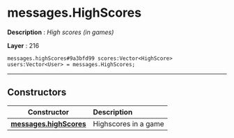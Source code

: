 # messages.HighScores

**Description** : *High scores \(in games\)*

**Layer** : 216

```tl
messages.highScores#9a3bfd99 scores:Vector<HighScore> users:Vector<User> = messages.HighScores;
```

---

## Constructors

| Constructor | Description |
| :---: | :--- |
| [**messages.highScores**](constructor/messages.highScores) | Highscores in a game |
